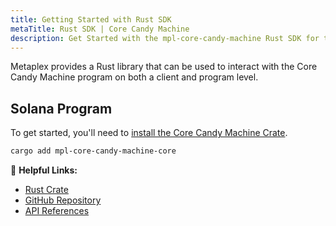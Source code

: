 ```yaml
---
title: Getting Started with Rust SDK
metaTitle: Rust SDK | Core Candy Machine
description: Get Started with the mpl-core-candy-machine Rust SDK for the Core Candy Machine program from Metaplex.
---
```


Metaplex provides a Rust library that can be used to interact with the Core Candy Machine program on both a client and program level.

## Solana Program

To get started, you'll need to [install the Core Candy Machine Crate](https://crates.io/crates/mpl-core-candy-machine-core/).

```sh
cargo add mpl-core-candy-machine-core
```


🔗 **Helpful Links:**
- [Rust Crate](https://crates.io/crates/mpl-core-candy-machine-core/)
- [GitHub Repository](https://github.com/metaplex-foundation/mpl-core-candy-machine)
- [API References](https://docs.rs/mpl-core-candy-machine-core/)
